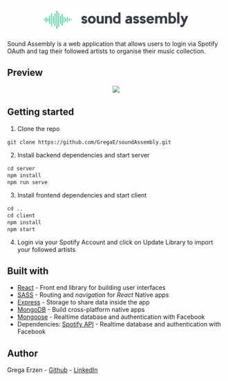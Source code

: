 <p align="center">
  <img src="client/src/logoBlack.png" />
</p>

Sound Assembly is a web application that allows users to login via Spotify OAuth and tag their followed artists to organise their music collection.

## Preview

<p align="center">
  <img src="readMeGif.gif" />
</p>

## Getting started

1. Clone the repo

```
git clone https://github.com/GregaE/soundAssembly.git
```

2. Install backend dependencies and start server
```
cd server
npm install
npm run serve
```

3. Install frontend dependencies and start client
```
cd ..
cd client
npm install
npm start
```

4. Login via your Spotify Account and click on Update Library to import your followed artists

## Built with

* [React](https://reactjs.org/) - Front end library for building user interfaces
* [SASS](https://sass-lang.com/) - Routing and *navigation* for *React* Native apps
* [Express](https://expressjs.com/) - Storage to share data inside the app
* [MongoDB](https://www.mongodb.com/) - Build cross-platform native apps
* [Mongoose](https://mongoosejs.com/) - Realtime database and authentication with Facebook
* Dependencies: [Spotify API](https://developer.spotify.com/documentation/web-api/) - Realtime database and authentication with Facebook


## Author

Grega Erzen - [Github](https://github.com/GregaE) - [LinkedIn](https://www.linkedin.com/in/erzengrega/)


